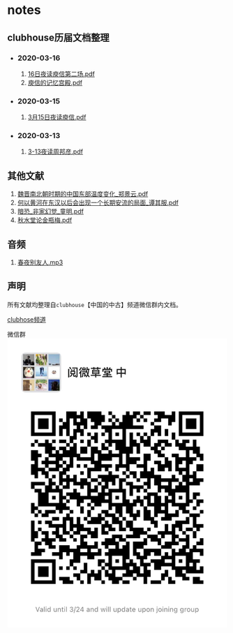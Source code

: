 # notes
## clubhouse历届文档整理

- ### 2020-03-16
  1. [16日夜读庾信第二场.pdf](mettings/2020-03-16/16日夜。庾信第二场。.pdf)
  2. [庾信的记忆宫殿.pdf](mettings/2020-03-16/庾信的记忆宫殿.pdf)

- ### 2020-03-15
  1. [3月15日夜读庾信.pdf](mettings/2020-03-15/3月15日夜读庾信.pdf)

- ### 2020-03-13
  1. [3-13夜读周邦彦.pdf](mettings/2020-03-13/3:13夜读周邦彦.pdf)


## 其他文献

1. [魏晋南北朝时期的中国东部温度变化_郑景云.pdf](references/魏晋南北朝时期的中国东部温度变化_郑景云.pdf)
2. [何以黄河在东汉以后会出现一个长期安流的局面_谭其服.pdf](references/何以黄河在东汉以后会出现一个长期安流的局面_谭其服.pdf)
3. [暗恐_非家幻觉_童明.pdf](./references/暗恐_非家幻觉_童明.pdf)
4. [秋水堂论金瓶梅.pdf](./references/秋水堂论金瓶梅.pdf)

## 音频
1. [春夜别友人.mp3](./assets/audio/春夜别友人.mp3)

## 声明
所有文献均整理自`clubhouse`【中国的中古】频道微信群内文档。

[clubhose频道](https://www.joinclubhouse.com/club/%E4%B8%AD%E5%9C%8B%E7%9A%84%E4%B8%AD%E5%8F%A4)

微信群
![微信群](./assets/images/wechat_group.jpg)